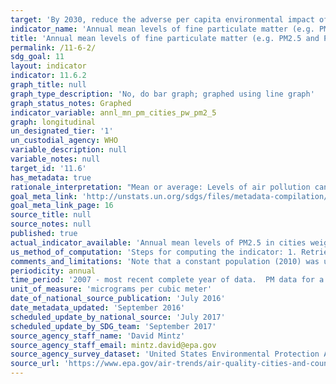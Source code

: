 ```yaml
---
target: 'By 2030, reduce the adverse per capita environmental impact of cities, including by paying special attention to air quality and municipal and other waste management.'
indicator_name: 'Annual mean levels of fine particulate matter (e.g. PM2.5 and PM10) in cities (population weighted)'
title: 'Annual mean levels of fine particulate matter (e.g. PM2.5 and PM10) in cities (population weighted)'
permalink: /11-6-2/
sdg_goal: 11
layout: indicator
indicator: 11.6.2
graph_title: null
graph_type_description: 'No, do bar graph; graphed using line graph'
graph_status_notes: Graphed
indicator_variable: annl_mn_pm_cities_pw_pm2_5
graph: longitudinal
un_designated_tier: '1'
un_custodial_agency: WHO
variable_description: null
variable_notes: null
target_id: '11.6'
has_metadata: true
rationale_interpretation: "Mean or average: Levels of air pollution can vary drastically from day to day based on local weather conditions, geography, economic output, etc. Articulating the indicator as annual mean is a more specific indicator for monitoring the health and environmental impacts of sustainable growth and development in cities over time. WHO air quality guidelines provide specific recommendations on the mean levels of fine particulate matter which can support measuring the per capita health impacts related to any improvements or degradation in air quality in cities. Incidents of high air pollution levels also have health impacts, but these are less important than longer term exposures, and related statistics are less reliable in view of greater variability due to external factors, we therefore do recommend a more specific articulation of this indicator to as annual means as a way to monitor SDG achievement. \nFine particulate matter: Fine particulate matter (i.e. PM2.5) can be directly linked to estimates of health risks. Coarse particulate matter (i.e. PM10) measurements can be converted to PM2.5, but will inherently introduce additional uncertainty to estimates of impacts (e.g. health). Articulating this indicator to fine particulate matter increases its specificity and its relevance for monitoring the health impacts of sustainable development policies. \nPopulation weighted: The population size of cities vary within a country. Weighting annual mean air quality measurements of fine PM by the city population size relative to other cities in a country increases the suitability and measurability of this indicator at a national scale. Furthermore it makes estimating the related impacts on health and other sustainable development issues (e.g. improvements in energy efficiency from sustainable transport) more feasbile and accurate for monitoring progress."
goal_meta_link: 'http://unstats.un.org/sdgs/files/metadata-compilation/Metadata-Goal-11.pdf'
goal_meta_link_page: 16
source_title: null
source_notes: null
published: true
actual_indicator_available: 'Annual mean levels of PM2.5 in cities weighted by population'
us_method_of_computation: 'Steps for computing the indicator: 1. Retrieved monitor-level annual mean values from EPA''s Air Quality System. (These annual means are the average of the four calendar quarter averages. At least 11 24-hour observations in each calendar quarter is required for the annual mean to be valid.  Otherwise it is invalid and not used.) 2. The highest annual mean among all monitors in each city (using Core Based Statistical Areas as defined by the United States Census Bureau) was computed to represent each city. 3. For each city, multiplied the maximum annual mean by the 2010 population. 4. Summed this population-weighted annual mean across all cities with data. 5. Divided this sum by the sum of all cities with data. 6. Resulting value is an average population-weighted concentration.'
comments_and_limitations: 'Note that a constant population (2010) was used.  Note that the number of cities that have data can vary from year to year.'
periodicity: annual
time_period: '2007 - most recent complete year of data.  PM data for a given year is considered final May 1 of the following year.'
unit_of_measure: 'micrograms per cubic meter'
date_of_national_source_publication: 'July 2016'
date_metadata_updated: 'September 2016'
scheduled_update_by_national_source: 'July 2017'
scheduled_update_by_SDG_team: 'September 2017'
source_agency_staff_name: 'David Mintz'
source_agency_staff_email: mintz.david@epa.gov
source_agency_survey_dataset: 'United States Environmental Protection Agency'
source_url: 'https://www.epa.gov/air-trends/air-quality-cities-and-counties'
---
```

